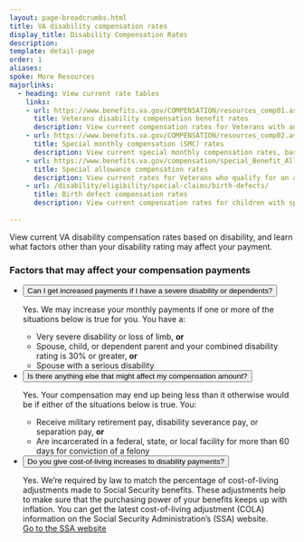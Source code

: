 ```yaml
---
layout: page-breadcrumbs.html
title: VA disability compensation rates
display_title: Disability Compensation Rates
description:
template: detail-page
order: 1
aliases:
spoke: More Resources
majorlinks:
  - heading: View current rate tables
    links:
    - url: https://www.benefits.va.gov/COMPENSATION/resources_comp01.asp
      title: Veterans disability compensation benefit rates
      description: View current compensation rates for Veterans with and without dependents.
    - url: https://www.benefits.va.gov/COMPENSATION/resources_comp02.asp
      title: Special monthly compensation (SMC) rates
      description: View current special monthly compensation rates, based on severity of disability and dependents.
    - url: https://www.benefits.va.gov/compensation/special_Benefit_Allowances_2018.asp
      title: Special allowance compensation rates
      description: View current rates for Veterans who qualify for an automobile or clothing allowance, or who've received the Medal of Honor.
    - url: /disability/eligibility/special-claims/birth-defects/
      title: Birth defect compensation rates
      description: View current compensation rates for children with spina bifida and other birth defects due to a parent's past contact with certain chemicals during service in South Vietnam or the Republic of Korea.
      
---
```

<div class="va-introtext">

View current VA disability compensation rates based on disability, and learn what factors other than your disability rating may affect your payment.

</div>

### Factors that may affect your compensation payments

<ul class="usa-accordion" aria-multiselectable="true">
<li>
<button class="usa-button-unstyled usa-accordion-button" aria-controls="increased">Can I get increased payments if I have a severe disability or dependents?</button>
<div id="increased" class="usa-accordion-content">

Yes. We may increase your monthly payments if one or more of the situations below  is true for you. You have a:
<ul>
  <li>Very severe disability or loss of limb, <b>or</b></li>
  <li>Spouse, child, or dependent parent and your combined disability rating is 30% or greater, <b>or</b></li>
  <li>Spouse with a serious disability</li>
</ul>

</div>
</li>
<li>
<button class="usa-button-unstyled usa-accordion-button" aria-controls="affect">Is there anything else that might affect my compensation amount?</button>
<div id="affect" class="usa-accordion-content">

Yes. Your compensation may end up being less than it otherwise would be if either of the situations below is true. You:
<ul>
  <li>Receive military retirement pay, disability severance pay, or separation pay, <b>or</b></li>
  <li>Are incarcerated in a federal, state, or local facility for more than 60 days for conviction of a felony</li>

</div>
</li>
<li>
<button class="usa-button-unstyled usa-accordion-button" aria-controls="cost">Do you give cost-of-living increases to disability payments?</button>
<div id="cost" class="usa-accordion-content">

Yes. We’re required by law to match the percentage of cost-of-living adjustments made to Social Security benefits. These adjustments help to make sure that the purchasing power of your benefits keeps up with inflation. You can get the latest cost-of-living adjustment (COLA) information on the Social Security Administration’s (SSA) website. <br>
<a href="http://www.socialsecurity.gov/cola/">Go to the SSA website</a>
</div>
</li>
</ul>
